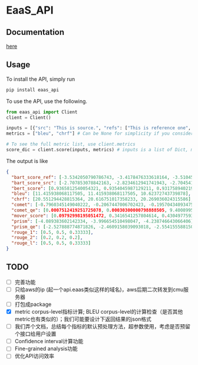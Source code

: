 # EaaS_API

## Documentation
[here](docs/build/html/index.html)

## Usage
To install the API, simply run
```bash
pip install eaas_api
```

To use the API, use the following.
```python
from eaas_api import Client
client = Client()

inputs = [{"src": "This is source.", "refs": ["This is reference one", "This is reference two"], "hypo": "This is hypothesis"}]
metrics = ["bleu", "chrf"] # Can be None for simplicity if you consider using all metrics

# To see the full metric list, use client.metrics
score_dic = client.score(inputs, metrics) # inputs is a list of Dict, metrics is metric list
```

The output is like
```json
{
  "bart_score_ref": [-3.5342050790786743, -3.4178476333618164, -3.510450601577759], 
  "bart_score_src": [-2.707853078842163, -2.8234612941741943, -2.7045414447784424], 
  "bert_score": [0.9365812540054321, 0.9354045987129211, 0.9317589402198792], 
  "bleu": [11.415938068117505, 11.415938068117505, 10.62372743739878], 
  "chrf": [20.551294428815364, 20.616751017358233, 20.269036024315586], 
  "comet": [-0.7960345149040222, -0.2067447006702423, -0.19570434093475342], 
  "comet_qe": [0.0007512419251725078, 0.00030300000798888505, 9.400899580214173e-05], 
  "mover_score": [0.09792998195051472, 0.3416541257804614, 0.43049775930857526], 
  "prism": [-4.089383602142334, -3.996654510498047, -4.238746643066406], 
  "prism_qe": [-2.527888774871826, -2.4609158039093018, -2.5541555881500244], 
  "rouge_1": [0.5, 0.5, 0.33333], 
  "rouge_2": [0.2, 0.2, 0.2], 
  "rouge_l": [0.5, 0.5, 0.33333]
}
```

## TODO
- [ ] 完善功能
- [ ] 只给aws的ip (起一个api.eaas类似这样的域名)，aws后期二次转发到cmu服务器
- [ ] 打包成package
- [X] metric corpus-level指标计算; BLEU corpus-level的计算检查（是否其他metric也有类似的）；我们可能要设计下返回结果的json格式
- [ ] 我们弄个文档，总结每个指标的默认预处理方法，超参数使用，考虑是否预留个接口给用户设置
- [ ] Confidence interval计算功能
- [ ] Fine-grained analysis功能
- [ ] 优化API访问效率
